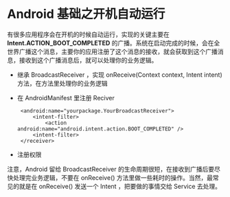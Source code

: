 # Android 基础之开机自动运行

有很多应用程序会在开机的时候自动运行，实现的关键主要在 **Intent.ACTION_BOOT_COMPLETED** 的广播。系统在启动完成的时候，会在全世界广播这个消息，主要你的应用注册了这个消息的接收，就会获取到这个广播消息，接收到这个广播消息后，就可以处理你的业务逻辑。

 * 继承 BroadcastReceiver ，实现 onReceive(Context context, Intent intent) 方法，在方法里处理你的业务逻辑

 * 在 AndroidManifest 里注册 Reciver
 
		<android:name="yourpackage.YourBroadcastReceiver">
			<intent-filter>
				<action android:name="android.intent.action.BOOT_COMPLETED" />
			<intent-filter>
		</receiver>

 * 注册权限 <uses-permission android:name=”android.permission.RECEIVE_BOOT_COMPLETED” /> 


注意，Android 留给 BroadcastReceiver 的生命周期很短，在接收到广播后要尽快处理完业务逻辑，不要在 onReceive() 方法里做一些耗时的操作。当然，最常见的就是在 onReceive() 发送一个 Intent ，把要做的事情交给 Service 去处理。